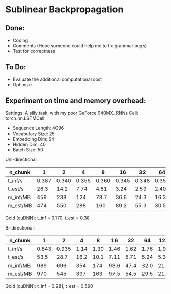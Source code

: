 # Sublinear Backpropagation

## Done:

* Coding
* Comments (Hope someone could help me to fix grammar bugs)
* Test for correctness

## To Do:

* Evaluate the additional computational cost
* Optimize

## Experiment on time and memory overhead:

Settings: A silly task, with my poor GeForce 940MX. RNNs Cell: torch.nn.LSTMCell

* Sequence Length: 4096
* Vocabulary Size: 25
* Embedding Dim: 64
* Hidden Dim: 40
* Batch Size: 50

Uni-directional:

| n_chunk | 1 | 2 | 4 | 8 | 16 | 32 | 64 | 128 | 256 | 512 | 1024 | 2048 | 4096 |
| --- | ---| --- | --- | --- | ---| --- | --- | --- | ---| --- | --- | --- | --- |
| t_inf/s | 0.387 | 0.340 | 0.355 | 0.360 | 0.345 | 0.348 | 0.352 | 0.353 | 0.388 | 0.432 | 0.520 | 0.679 | 0.970 |
| t_est/s | 26.3 | 14.2 | 7.74 | 4.81 | 3.24 | 2.59 | 2.40 | 2.47 | 2.75 | 3.21 | 4.14 | 5.44 | 8.29 |
| m_inf/MB | 459 | 238 | 124 | 78.7 | 36.6 | 24.3 | 16.3 |13.9  | 11.7 | 10.6 | 10.3  | 11.7 | 12.3  |
| m_est/MB | 474 | 550  | 288 | 160 | 89.2 | 55.3 | 30.5 | 21.7 | 17.3 | 14.4 | 13.2 | 15.2 | 19.1 |

Gold (cuDNN): t_inf = 0.170, t_est = 0.38

Bi-directional:

| n_chunk | 1 | 2 | 4 | 8 | 16 | 32 | 64 | 128 | 256 | 512 | 1024 | 2048 | 4096 |
| --- | ---| --- | --- | --- | ---| --- | --- | --- | ---| --- | --- | --- | --- |
| t_inf/s | 0.843 | 0.935 | 1.14 | 1.30 | 1.46 | 1.62 | 1.76 | 1.92 | 2.18 | 2.52 | 2.93 | 3.74 | 5.13 |
| t_est/s | 53.5 | 28.7 | 16.2 | 10.1 | 7.11 | 5.71 | 5.24 | 5.33 | 6.04 | 7.08 | 8.55 | 11.6 | 17.2 |
| m_inf/MB | 989 | 696 | 354 | 174 | 93.6 | 47.4 | 32.0 | 21.2 | 15.8 | 12.3 | 13.0 | 15.4 | 21.8 |
| m_est/MB | 970 | 545 | 397 | 163 | 97.5 | 54.5 | 29.5 | 21.6 | 18.7 | 15.8 | 16.0 | 18.7 | 25.5|

Gold (cuDNN): t_inf = 0.281, t_est = 0.590
